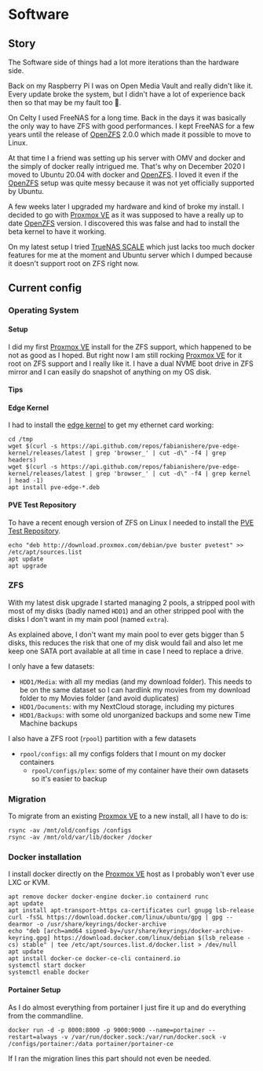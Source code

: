 # Software

## Story

The Software side of things had a lot more iterations than the hardware side.

Back on my Raspberry Pi I was on Open Media Vault and really didn't like it. Every update broke the system, but I didn't have a lot of experience back then so that may be my fault too 🤷.

On Celty I used FreeNAS for a long time. Back in the days it was basically the only way to have ZFS with good performances. I kept FreeNAS for a few years until the release of [OpenZFS](https://github.com/openzfs/zfs) 2.0.0 which made it possible to move to Linux.

At that time I a friend was setting up his server with OMV and docker and the simply of docker really intrigued me. That's why on December 2020 I moved to Ubuntu 20.04 with docker and [OpenZFS](https://github.com/openzfs/zfs). I loved it even if the [OpenZFS](https://github.com/openzfs/zfs) setup was quite messy because it was not yet officially supported by Ubuntu.

A few weeks later I upgraded my hardware and kind of broke my install. I decided to go with [Proxmox VE](https://www.proxmox.com/en/proxmox-ve) as it was supposed to have a really up to date [OpenZFS](https://github.com/openzfs/zfs) version. I discovered this was false and had to install the beta kernel to have it working.

On my latest setup I tried [TrueNAS SCALE](https://www.truenas.com/truenas-scale/) which just lacks too much docker features for me at the moment and Ubuntu server which I dumped because it doesn't support root on ZFS right now.

## Current config

### Operating System

#### Setup

I did my first [Proxmox VE](https://www.proxmox.com/en/proxmox-ve) install for the ZFS support, which happened to be not as good as I hoped. But right now I am still rocking [Proxmox VE](https://www.proxmox.com/en/proxmox-ve) for it root on ZFS support and I really like it. I have a dual NVME boot drive in ZFS mirror and I can easily do snapshot of anything on my OS disk.

#### Tips

#### Edge Kernel

I had to install the [edge kernel](https://github.com/fabianishere/pve-edge-kernel) to get my ethernet card working:

```
cd /tmp
wget $(curl -s https://api.github.com/repos/fabianishere/pve-edge-kernel/releases/latest | grep 'browser_' | cut -d\" -f4 | grep headers)
wget $(curl -s https://api.github.com/repos/fabianishere/pve-edge-kernel/releases/latest | grep 'browser_' | cut -d\" -f4 | grep kernel | head -1)
apt install pve-edge-*.deb
```

#### PVE Test Repository

To have a recent enough version of ZFS on Linux I needed to install the [PVE Test Repository](https://pve.proxmox.com/wiki/Package_Repositories#sysadmin_test_repo).

```
echo "deb http://download.proxmox.com/debian/pve buster pvetest" >> /etc/apt/sources.list
apt update
apt upgrade
```

### ZFS

With my latest disk upgrade I started managing 2 pools, a stripped pool with most of my disks (badly named `HDD1`) and an other stripped pool with the disks I don't want in my main pool (named `extra`).

As explained above, I don't want my main pool to ever gets bigger than 5 disks, this reduces the risk that one of my disk would fail and also let me keep one SATA port available at all time in case I need to replace a drive.

I only have a few datasets:

- `HDD1/Media`: with all my medias (and my download folder). This needs to be on the same dataset so I can hardlink my movies from my download folder to my Movies folder (and avoid duplicates)
- `HDD1/Documents`: with my NextCloud storage, including my pictures
- `HDD1/Backups`: with some old unorganized backups and some new Time Machine backups

I also have a ZFS root (`rpool`) partition with a few datasets

- `rpool/configs`: all my configs folders that I mount on my docker containers
  - `rpool/configs/plex`: some of my container have their own datasets so it's easier to backup

### Migration

To migrate from an existing [Proxmox VE](https://www.proxmox.com/en/proxmox-ve) to a new install, all I have to do is:

```
rsync -av /mnt/old/configs /configs
rsync -av /mnt/old/var/lib/docker /docker
```

### Docker installation

I install docker directly on the [Proxmox VE](https://www.proxmox.com/en/proxmox-ve) host as I probably won't ever use LXC or KVM.

```
apt remove docker docker-engine docker.io containerd runc
apt update
apt install apt-transport-https ca-certificates curl gnupg lsb-release
curl -fsSL https://download.docker.com/linux/ubuntu/gpg | gpg --dearmor -o /usr/share/keyrings/docker-archive
echo "deb [arch=amd64 signed-by=/usr/share/keyrings/docker-archive-keyring.gpg] https://download.docker.com/linux/debian $(lsb_release -cs) stable" | tee /etc/apt/sources.list.d/docker.list > /dev/null
apt update
apt install docker-ce docker-ce-cli containerd.io
systemctl start docker
systemctl enable docker
```

#### Portainer Setup

As I do almost everything from portainer I just fire it up and do everything from the commandline.

```
docker run -d -p 8000:8000 -p 9000:9000 --name=portainer --restart=always -v /var/run/docker.sock:/var/run/docker.sock -v /configs/portainer:/data portainer/portainer-ce
```

If I ran the migration lines this part should not even be needed.
